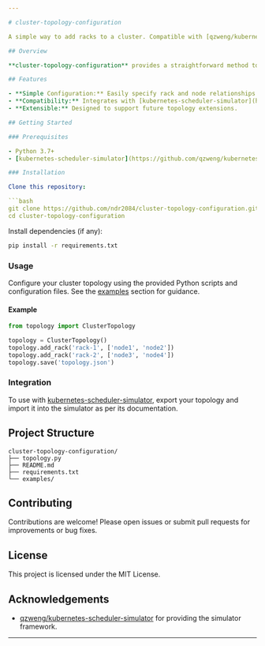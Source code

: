 ```yaml
---

# cluster-topology-configuration

A simple way to add racks to a cluster. Compatible with [qzweng/kubernetes-scheduler-simulator](https://github.com/qzweng/kubernetes-scheduler-simulator).

## Overview

**cluster-topology-configuration** provides a straightforward method to define and configure rack topology for clusters. This project is designed to work seamlessly with the [kubernetes-scheduler-simulator](https://github.com/qzweng/kubernetes-scheduler-simulator), enabling enhanced scheduling and simulation based on topology-aware rack information.

## Features

- **Simple Configuration:** Easily specify rack and node relationships using Python.
- **Compatibility:** Integrates with [kubernetes-scheduler-simulator](https://github.com/qzweng/kubernetes-scheduler-simulator).
- **Extensible:** Designed to support future topology extensions.

## Getting Started

### Prerequisites

- Python 3.7+
- [kubernetes-scheduler-simulator](https://github.com/qzweng/kubernetes-scheduler-simulator) (optional, for integration)

### Installation

Clone this repository:

```bash
git clone https://github.com/ndr2084/cluster-topology-configuration.git
cd cluster-topology-configuration
```

Install dependencies (if any):

```bash
pip install -r requirements.txt
```

### Usage

Configure your cluster topology using the provided Python scripts and configuration files. See the [examples](#examples) section for guidance.

#### Example

```python
from topology import ClusterTopology

topology = ClusterTopology()
topology.add_rack('rack-1', ['node1', 'node2'])
topology.add_rack('rack-2', ['node3', 'node4'])
topology.save('topology.json')
```

### Integration

To use with [kubernetes-scheduler-simulator](https://github.com/qzweng/kubernetes-scheduler-simulator), export your topology and import it into the simulator as per its documentation.

## Project Structure

```
cluster-topology-configuration/
├── topology.py
├── README.md
├── requirements.txt
└── examples/
```

## Contributing

Contributions are welcome! Please open issues or submit pull requests for improvements or bug fixes.

## License

This project is licensed under the MIT License.

## Acknowledgements

- [qzweng/kubernetes-scheduler-simulator](https://github.com/qzweng/kubernetes-scheduler-simulator) for providing the simulator framework.

---
```


